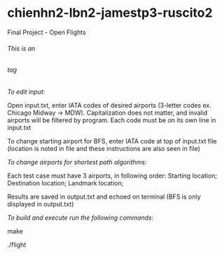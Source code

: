 # chienhn2-lbn2-jamestp3-ruscito2
Final Project - Open Flights

###### This is an <h6> tag

*To edit input:*

Open input.txt, enter IATA codes of desired airports (3-letter codes ex. Chicago Midway -> MDW).
Capitalization does not matter, and invalid airports will be filtered by program.
Each code must be on its own line in input.txt

To change starting airport for BFS, enter IATA code at top of input.txt file
(location is noted in file and these instructions are also seen in file)

*To change airports for shortest path algorithms:*

Each test case must have 3 airports, in following order:
Starting location;
Destination location;
Landmark location;

Results are saved in output.txt and echoed on terminal (BFS is only displayed in output.txt)

*To build and execute run the following commands:*

make

./flight